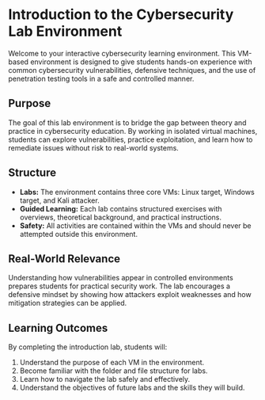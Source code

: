 # Introduction to the Cybersecurity Lab Environment

Welcome to your interactive cybersecurity learning environment. This VM-based environment is designed to give students hands-on experience with common cybersecurity vulnerabilities, defensive techniques, and the use of penetration testing tools in a safe and controlled manner.

## Purpose
The goal of this lab environment is to bridge the gap between theory and practice in cybersecurity education. By working in isolated virtual machines, students can explore vulnerabilities, practice exploitation, and learn how to remediate issues without risk to real-world systems.

## Structure
- **Labs:** The environment contains three core VMs: Linux target, Windows target, and Kali attacker.
- **Guided Learning:** Each lab contains structured exercises with overviews, theoretical background, and practical instructions.
- **Safety:** All activities are contained within the VMs and should never be attempted outside this environment.

## Real-World Relevance
Understanding how vulnerabilities appear in controlled environments prepares students for practical security work. The lab encourages a defensive mindset by showing how attackers exploit weaknesses and how mitigation strategies can be applied.

## Learning Outcomes
By completing the introduction lab, students will:
1. Understand the purpose of each VM in the environment.
2. Become familiar with the folder and file structure for labs.
3. Learn how to navigate the lab safely and effectively.
4. Understand the objectives of future labs and the skills they will build.

